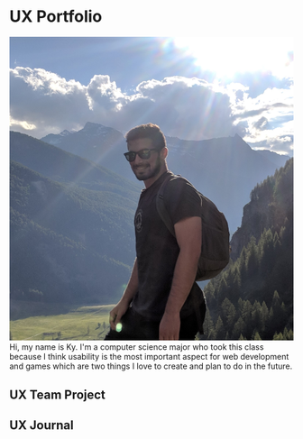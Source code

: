 # UX Portfolio
![alt style](https://github.com/UsabilityEngineering/uxportfolio-mkyprice/blob/master/assets/profile.jpg)
Hi, my name is Ky. I'm a computer science major who took this class because I think usability is the most important aspect for web development and games which are two things I love to create and plan to do in the future. 

## UX Team Project


## UX Journal

